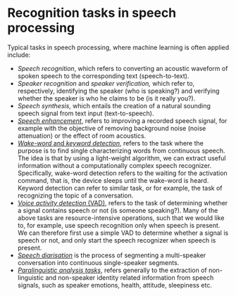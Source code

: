 # Recognition tasks in speech processing

Typical tasks in speech processing, where machine learning is often
applied include:

-   *Speech recognition*, which refers to converting an acoustic
    waveform of spoken speech to the corresponding text
    (speech-to-text).
-   *Speaker recognition* and *speaker verification,* which refer to,
    respectively, identifying the speaker (who is speaking?) and
    verifying whether the speaker is who he claims to be (is it really
    you?).
-   *Speech synthesis*, which entails the creation of a natural sounding
    speech signal from text input (text-to-speech).
-   *[Speech enhancement](Speech_enhancement)*, refers to improving a
    recorded speech signal, for example with the objective of removing
    background noise (noise attenuation) or the effect of room
    acoustics.
-   [*Wake-word* and *keyword detection*](Recognition/Wake-word_and_keyword_spotting), refers to the task
    where the purpose is to find single characterizing words from
    continuous speech. The idea is that by using a light-weight
    algorithm, we can extract useful information without a
    computationally complex speech recognizer. Specifically, wake-word
    detection refers to the waiting for the activation command, that is,
    the device sleeps until the wake-word is heard. Keyword detection
    can refer to similar task, or for example, the task of recognizing
    the topic of a conversation.
-   [*Voice activity detection* (VAD)](Recognition/Voice_activity_detection.ipynb),
    refers to the task of determining whether a signal contains speech
    or not (is someone speaking?). Many of the above tasks are
    resource-intensive operations, such that we would like to, for
    example, use speech recognition only when speech is present. We can
    therefore first use a simple VAD to determine whether a signal is
    speech or not, and only start the speech recognizer when speech is
    present.
-   [*Speech
    diarisation*](https://en.wikipedia.org/wiki/Speaker_diarisation) is
    the process of segmenting a multi-speaker conversation into
    continuous single-speaker segments.
-   [*Paralinguistic analysis tasks*](Recognition/Paralinguistic_speech_processing),
    refers generally to the extraction of non-linguistic and non-speaker
    identity related information from speech signals, such as speaker
    emotions, health, attitude, sleepiness etc.
